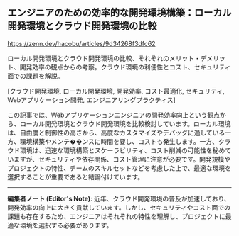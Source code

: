## エンジニアのための効率的な開発環境構築：ローカル開発環境とクラウド開発環境の比較

https://zenn.dev/hacobu/articles/9d34268f3dfc62

ローカル開発環境とクラウド開発環境の比較、それぞれのメリット・デメリット、開発効率の観点からの考察。クラウド環境の利便性とコスト、セキュリティ面での課題を解説。

[クラウド開発環境, ローカル開発環境, 開発効率, コスト最適化, セキュリティ, Webアプリケーション開発, エンジニアリングプラクティス]

この記事では、Webアプリケーションエンジニアの開発効率向上という観点から、ローカル開発環境とクラウド開発環境を比較検討しています。ローカル環境は、自由度と制御性の高さから、高度なカスタマイズやデバッグに適している一方、環境構築やメンテ��ンスに時間を要し、コストも発生します。一方、クラウド環境は、迅速な環境構築とスケーラビリティ、コスト削減の可能性を秘めていますが、セキュリティや依存関係、コスト管理に注意が必要です。開発規模やプロジェクトの特性、チームのスキルセットなどを考慮した上で、最適な環境を選択することが重要であると結論付けています。


---

**編集者ノート (Editor's Note)**: 近年、クラウド開発環境の普及が加速しており、開発効率の向上に大きく貢献しています。しかし、セキュリティやコスト面での課題も存在するため、エンジニアはそれぞれの特性を理解し、プロジェクトに最適な環境を選択する必要があります。

